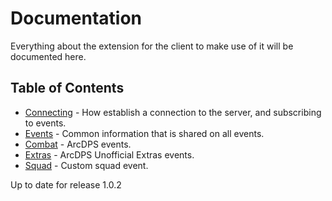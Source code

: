 # Documentation

Everything about the extension for the client to make use of it will be documented here.

## Table of Contents

- [Connecting](Connecting.md) - How establish a connection to the server, and subscribing to events.
- [Events](Events.md) - Common information that is shared on all events.
- [Combat](Combat.md) - ArcDPS events.
- [Extras](Extras.md) - ArcDPS Unofficial Extras events.
- [Squad](Squad.md) - Custom squad event.

Up to date for release 1.0.2

